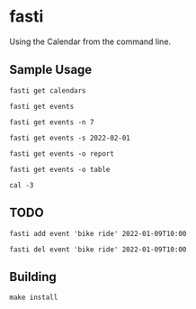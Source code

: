 # fasti

Using the Calendar from the command line.


## Sample Usage
```
fasti get calendars

fasti get events

fasti get events -n 7

fasti get events -s 2022-02-01

fasti get events -o report

fasti get events -o table

cal -3
```

## TODO
```
fasti add event 'bike ride' 2022-01-09T10:00

fasti del event 'bike ride' 2022-01-09T10:00
```

## Building
```
make install
```
